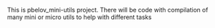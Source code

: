 This is pbelov_mini-utils project.
There will be code with compilation of many mini or micro utils to help with different tasks
